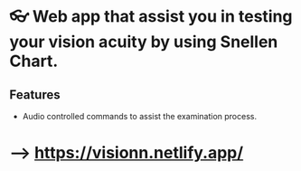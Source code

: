 # 👓 Web app that assist you in testing your vision acuity by using Snellen Chart.


## Features

- Audio controlled commands to assist the examination process.

# --> https://visionn.netlify.app/

